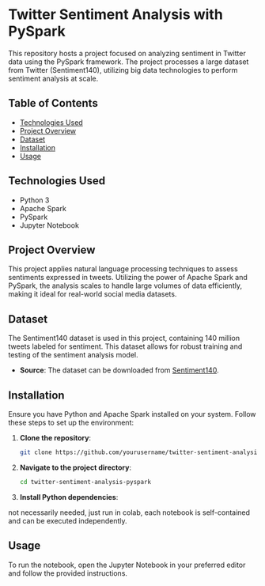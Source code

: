 # Twitter Sentiment Analysis with PySpark

This repository hosts a project focused on analyzing sentiment in Twitter data using the PySpark framework. The project processes a large dataset from Twitter (Sentiment140), utilizing big data technologies to perform sentiment analysis at scale.

## Table of Contents

- [Technologies Used](#technologies-used)
- [Project Overview](#project-overview)
- [Dataset](#dataset)
- [Installation](#installation)
- [Usage](#usage)

## Technologies Used

- Python 3
- Apache Spark
- PySpark
- Jupyter Notebook

## Project Overview

This project applies natural language processing techniques to assess sentiments expressed in tweets. Utilizing the power of Apache Spark and PySpark, the analysis scales to handle large volumes of data efficiently, making it ideal for real-world social media datasets.

## Dataset

The Sentiment140 dataset is used in this project, containing 140 million tweets labeled for sentiment. This dataset allows for robust training and testing of the sentiment analysis model.

- **Source**: The dataset can be downloaded from [Sentiment140](http://www.sentiment140.com/). 

## Installation

Ensure you have Python and Apache Spark installed on your system. Follow these steps to set up the environment:

1. **Clone the repository**:
    ```bash
    git clone https://github.com/yourusername/twitter-sentiment-analysis-pyspark.git
    ```

2. **Navigate to the project directory**:
    ```bash
    cd twitter-sentiment-analysis-pyspark
    ```

3. **Install Python dependencies**:
   
not necessarily needed, just run in colab, each notebook is self-contained and can be executed independently.

## Usage

To run the notebook, open the Jupyter Notebook in your preferred editor and follow the provided instructions.
